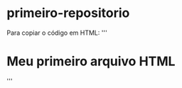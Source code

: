 # primeiro-repositorio

Para copiar o código em HTML:
''' <hmtl>
  <h1>Meu primeiro arquivo HTML</h1>
</html>
 '''
